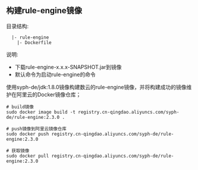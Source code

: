 ## 构建rule-engine镜像

目录结构:

```
  |- rule-engine
    |- Dockerfile
```
说明:
* 下载rule-engine-x.x.x-SNAPSHOT.jar到镜像
* 默认命令为启动rule-engine的命令 

使用syph-de/jdk:1.8.0镜像构建数云的rule-engine镜像，并将构建成功的镜像维护在阿里云的Docker镜像仓库；
```
# build镜像
sudo docker image build -t registry.cn-qingdao.aliyuncs.com/syph-de/rule-engine:2.3.0 .

# push镜像到阿里云镜像仓库
sudo docker push registry.cn-qingdao.aliyuncs.com/syph-de/rule-engine:2.3.0

# 获取镜像
sudo docker pull registry.cn-qingdao.aliyuncs.com/syph-de/rule-engine:2.3.0
```